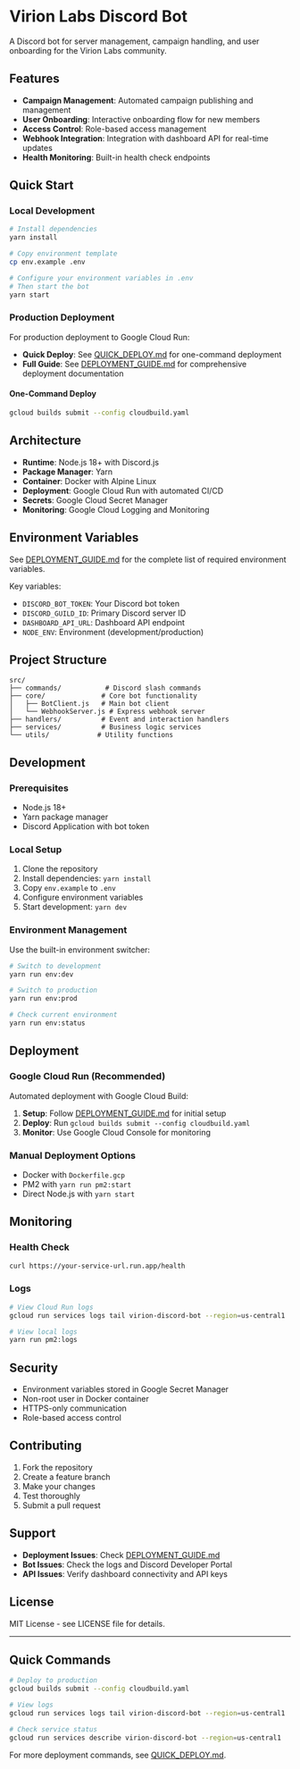 # Virion Labs Discord Bot

A Discord bot for server management, campaign handling, and user onboarding for the Virion Labs community.

## Features

- **Campaign Management**: Automated campaign publishing and management
- **User Onboarding**: Interactive onboarding flow for new members
- **Access Control**: Role-based access management
- **Webhook Integration**: Integration with dashboard API for real-time updates
- **Health Monitoring**: Built-in health check endpoints

## Quick Start

### Local Development
```bash
# Install dependencies
yarn install

# Copy environment template
cp env.example .env

# Configure your environment variables in .env
# Then start the bot
yarn start
```

### Production Deployment

For production deployment to Google Cloud Run:

- **Quick Deploy**: See [QUICK_DEPLOY.md](./QUICK_DEPLOY.md) for one-command deployment
- **Full Guide**: See [DEPLOYMENT_GUIDE.md](./DEPLOYMENT_GUIDE.md) for comprehensive deployment documentation

#### One-Command Deploy
```bash
gcloud builds submit --config cloudbuild.yaml
```

## Architecture

- **Runtime**: Node.js 18+ with Discord.js
- **Package Manager**: Yarn
- **Container**: Docker with Alpine Linux
- **Deployment**: Google Cloud Run with automated CI/CD
- **Secrets**: Google Cloud Secret Manager
- **Monitoring**: Google Cloud Logging and Monitoring

## Environment Variables

See [DEPLOYMENT_GUIDE.md](./DEPLOYMENT_GUIDE.md#environment-variables) for the complete list of required environment variables.

Key variables:
- `DISCORD_BOT_TOKEN`: Your Discord bot token
- `DISCORD_GUILD_ID`: Primary Discord server ID
- `DASHBOARD_API_URL`: Dashboard API endpoint
- `NODE_ENV`: Environment (development/production)

## Project Structure

```
src/
├── commands/           # Discord slash commands
├── core/              # Core bot functionality
│   ├── BotClient.js   # Main bot client
│   └── WebhookServer.js # Express webhook server
├── handlers/          # Event and interaction handlers
├── services/          # Business logic services
└── utils/            # Utility functions
```

## Development

### Prerequisites
- Node.js 18+
- Yarn package manager
- Discord Application with bot token

### Local Setup
1. Clone the repository
2. Install dependencies: `yarn install`
3. Copy `env.example` to `.env`
4. Configure environment variables
5. Start development: `yarn dev`

### Environment Management
Use the built-in environment switcher:
```bash
# Switch to development
yarn run env:dev

# Switch to production
yarn run env:prod

# Check current environment
yarn run env:status
```

## Deployment

### Google Cloud Run (Recommended)
Automated deployment with Google Cloud Build:

1. **Setup**: Follow [DEPLOYMENT_GUIDE.md](./DEPLOYMENT_GUIDE.md) for initial setup
2. **Deploy**: Run `gcloud builds submit --config cloudbuild.yaml`
3. **Monitor**: Use Google Cloud Console for monitoring

### Manual Deployment Options
- Docker with `Dockerfile.gcp`
- PM2 with `yarn run pm2:start`
- Direct Node.js with `yarn start`

## Monitoring

### Health Check
```bash
curl https://your-service-url.run.app/health
```

### Logs
```bash
# View Cloud Run logs
gcloud run services logs tail virion-discord-bot --region=us-central1

# View local logs
yarn run pm2:logs
```

## Security

- Environment variables stored in Google Secret Manager
- Non-root user in Docker container
- HTTPS-only communication
- Role-based access control

## Contributing

1. Fork the repository
2. Create a feature branch
3. Make your changes
4. Test thoroughly
5. Submit a pull request

## Support

- **Deployment Issues**: Check [DEPLOYMENT_GUIDE.md](./DEPLOYMENT_GUIDE.md#troubleshooting)
- **Bot Issues**: Check the logs and Discord Developer Portal
- **API Issues**: Verify dashboard connectivity and API keys

## License

MIT License - see LICENSE file for details.

---

## Quick Commands

```bash
# Deploy to production
gcloud builds submit --config cloudbuild.yaml

# View logs
gcloud run services logs tail virion-discord-bot --region=us-central1

# Check service status
gcloud run services describe virion-discord-bot --region=us-central1
```

For more deployment commands, see [QUICK_DEPLOY.md](./QUICK_DEPLOY.md). 